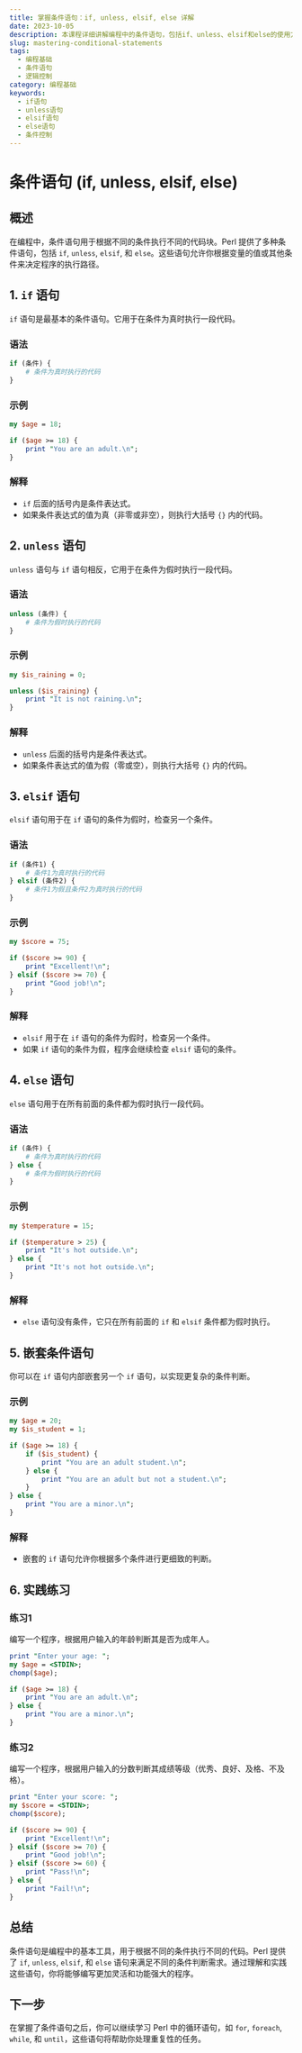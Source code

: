 ```yaml
---
title: 掌握条件语句：if, unless, elsif, else 详解
date: 2023-10-05
description: 本课程详细讲解编程中的条件语句，包括if、unless、elsif和else的使用方法，帮助你掌握如何在不同情况下执行不同的代码逻辑。
slug: mastering-conditional-statements
tags:
  - 编程基础
  - 条件语句
  - 逻辑控制
category: 编程基础
keywords:
  - if语句
  - unless语句
  - elsif语句
  - else语句
  - 条件控制
---
```


# 条件语句 (if, unless, elsif, else)

## 概述

在编程中，条件语句用于根据不同的条件执行不同的代码块。Perl 提供了多种条件语句，包括 `if`, `unless`, `elsif`, 和 `else`。这些语句允许你根据变量的值或其他条件来决定程序的执行路径。

## 1. `if` 语句

`if` 语句是最基本的条件语句。它用于在条件为真时执行一段代码。

### 语法

```perl
if (条件) {
    # 条件为真时执行的代码
}
```

### 示例

```perl
my $age = 18;

if ($age >= 18) {
    print "You are an adult.\n";
}
```

### 解释

- `if` 后面的括号内是条件表达式。
- 如果条件表达式的值为真（非零或非空），则执行大括号 `{}` 内的代码。

## 2. `unless` 语句

`unless` 语句与 `if` 语句相反，它用于在条件为假时执行一段代码。

### 语法

```perl
unless (条件) {
    # 条件为假时执行的代码
}
```

### 示例

```perl
my $is_raining = 0;

unless ($is_raining) {
    print "It is not raining.\n";
}
```

### 解释

- `unless` 后面的括号内是条件表达式。
- 如果条件表达式的值为假（零或空），则执行大括号 `{}` 内的代码。

## 3. `elsif` 语句

`elsif` 语句用于在 `if` 语句的条件为假时，检查另一个条件。

### 语法

```perl
if (条件1) {
    # 条件1为真时执行的代码
} elsif (条件2) {
    # 条件1为假且条件2为真时执行的代码
}
```

### 示例

```perl
my $score = 75;

if ($score >= 90) {
    print "Excellent!\n";
} elsif ($score >= 70) {
    print "Good job!\n";
}
```

### 解释

- `elsif` 用于在 `if` 语句的条件为假时，检查另一个条件。
- 如果 `if` 语句的条件为假，程序会继续检查 `elsif` 语句的条件。

## 4. `else` 语句

`else` 语句用于在所有前面的条件都为假时执行一段代码。

### 语法

```perl
if (条件) {
    # 条件为真时执行的代码
} else {
    # 条件为假时执行的代码
}
```

### 示例

```perl
my $temperature = 15;

if ($temperature > 25) {
    print "It's hot outside.\n";
} else {
    print "It's not hot outside.\n";
}
```

### 解释

- `else` 语句没有条件，它只在所有前面的 `if` 和 `elsif` 条件都为假时执行。

## 5. 嵌套条件语句

你可以在 `if` 语句内部嵌套另一个 `if` 语句，以实现更复杂的条件判断。

### 示例

```perl
my $age = 20;
my $is_student = 1;

if ($age >= 18) {
    if ($is_student) {
        print "You are an adult student.\n";
    } else {
        print "You are an adult but not a student.\n";
    }
} else {
    print "You are a minor.\n";
}
```

### 解释

- 嵌套的 `if` 语句允许你根据多个条件进行更细致的判断。

## 6. 实践练习

### 练习1

编写一个程序，根据用户输入的年龄判断其是否为成年人。

```perl
print "Enter your age: ";
my $age = <STDIN>;
chomp($age);

if ($age >= 18) {
    print "You are an adult.\n";
} else {
    print "You are a minor.\n";
}
```

### 练习2

编写一个程序，根据用户输入的分数判断其成绩等级（优秀、良好、及格、不及格）。

```perl
print "Enter your score: ";
my $score = <STDIN>;
chomp($score);

if ($score >= 90) {
    print "Excellent!\n";
} elsif ($score >= 70) {
    print "Good job!\n";
} elsif ($score >= 60) {
    print "Pass!\n";
} else {
    print "Fail!\n";
}
```

## 总结

条件语句是编程中的基本工具，用于根据不同的条件执行不同的代码。Perl 提供了 `if`, `unless`, `elsif`, 和 `else` 语句来满足不同的条件判断需求。通过理解和实践这些语句，你将能够编写更加灵活和功能强大的程序。

## 下一步

在掌握了条件语句之后，你可以继续学习 Perl 中的循环语句，如 `for`, `foreach`, `while`, 和 `until`，这些语句将帮助你处理重复性的任务。